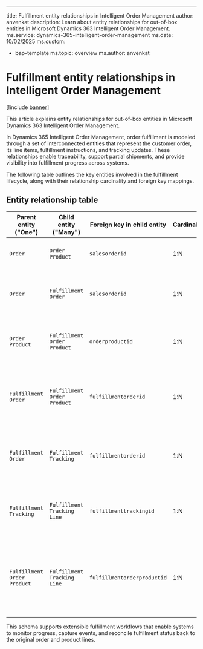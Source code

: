 ---
title: Fulfillment entity relationships in Intelligent Order Management
author: anvenkat
description: Learn about entity relationships for out-of-box entities in Microsoft Dynamics 363 Intelligent Order Management.
ms.service: dynamics-365-intelligent-order-management
ms.date: 10/02/2025
ms.custom: 
  - bap-template
ms.topic: overview
ms.author: anvenkat

# Fulfillment entity relationships in Intelligent Order Management

[!include [banner](includes/banner.md)]

This article explains entity relationships for out-of-box entities in Microsoft Dynamics 363 Intelligent Order Management.

In Dynamics 365 Intelligent Order Management, order fulfillment is modeled through a set of interconnected entities that represent the customer order, its line items, fulfillment instructions, and tracking updates. These relationships enable traceability, support partial shipments, and provide visibility into fulfillment progress across systems.

The following table outlines the key entities involved in the fulfillment lifecycle, along with their relationship cardinality and foreign key mappings.

## Entity relationship table

| Parent entity ("One")         | Child entity ("Many")           | Foreign key in child entity           | Cardinality | Description                                                                 |
|-------------------------------|----------------------------------|----------------------------------------|-------------|-----------------------------------------------------------------------------|
| `Order`                       | `Order Product`                  | `salesorderid`                         | 1:N         | One order can contain multiple products.                                   |
| `Order`                       | `Fulfillment Order`              | `salesorderid`                         | 1:N         | One order can generate multiple fulfillment orders.                         |
| `Order Product`               | `Fulfillment Order Product`      | `orderproductid`                       | 1:N         | Each order product can be fulfilled in multiple ways.                       |
| `Fulfillment Order`          | `Fulfillment Order Product`      | `fulfillmentorderid`                   | 1:N         | One fulfillment order can include multiple fulfillment order products.      |
| `Fulfillment Order`          | `Fulfillment Tracking`           | `fulfillmentorderid`                   | 1:N         | One fulfillment order can have multiple tracking records.                   |
| `Fulfillment Tracking`       | `Fulfillment Tracking Line`      | `fulfillmenttrackingid`                | 1:N         | One tracking header can have multiple line-level updates.                   |
| `Fulfillment Order Product`  | `Fulfillment Tracking Line`      | `fulfillmentorderproductid`            | 1:N         | Each fulfillment order product can be tracked across multiple tracking lines. |

This schema supports extensible fulfillment workflows that enable systems to monitor progress, capture events, and reconcile fulfillment status back to the original order and product lines.
